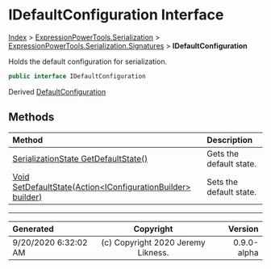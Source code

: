 ﻿# IDefaultConfiguration Interface

[Index](../index.md) > [ExpressionPowerTools.Serialization](ExpressionPowerTools.Serialization.a.md) > [ExpressionPowerTools.Serialization.Signatures](ExpressionPowerTools.Serialization.Signatures.n.md) > **IDefaultConfiguration**

Holds the default configuration for serialization.

```csharp
public interface IDefaultConfiguration
```

Derived  [DefaultConfiguration](ExpressionPowerTools.Serialization.Configuration.DefaultConfiguration.cs.md) 

## Methods

| Method | Description |
| :-- | :-- |
| [SerializationState GetDefaultState()](ExpressionPowerTools.Serialization.Signatures.IDefaultConfiguration.GetDefaultState.m.md) | Gets the default state. |
| [Void SetDefaultState(Action&lt;IConfigurationBuilder> builder)](ExpressionPowerTools.Serialization.Signatures.IDefaultConfiguration.SetDefaultState.m.md) | Sets the default state. |

---

| Generated | Copyright | Version |
| :-- | :-: | --: |
| 9/20/2020 6:32:02 AM | (c) Copyright 2020 Jeremy Likness. | 0.9.0-alpha |
